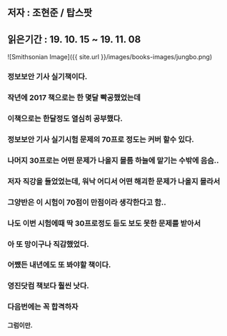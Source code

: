 ## 저자 : 조현준 / 탑스팟

## 읽은기간 : 19. 10. 15  ~ 19. 11. 08

![Smithsonian Image]({{ site.url }}/images/books-images/jungbo.png)

### 정보보안 기사 실기책이다.

### 작년에 2017 책으로는 한 몇달 빡공했었는데

### 이책으로는 한달정도 열심히 공부했다.

### 정보보안 기사 실기시험 문제의 70프로 정도는 커버 할수 있다.

### 나머지 30프로는 어떤 문제가 나올지 몰름 하늘에 맡기는 수밖에 음슴..

### 저자 직강을 들었었는데, 워낙 어디서 어떤 해괴한 문제가 나올지 몰라서

### 그양반은 이 시험이 70점이 만점이라 생각한다고 함..

### 나도 이번 시험에때 딱 30프로정도 듣도 보도 못한 문제를 받아서

### 아 또 망이구나 직감했었다.

### 어쨌든 내년에도 또 봐야할 책이다.

### 영진닷컴 책보다 훨씬 낫다.

### 다음번에는 꼭 합격하자

#### 그럼이만.